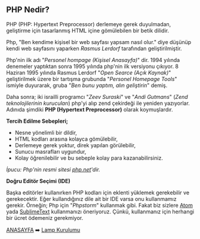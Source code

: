 ## PHP Nedir?

PHP (PHP: Hypertext Preprocessor) derlemeye gerek duyulmadan, geliştirme için tasarlanmış HTML içine gömülebilen bir betik dilidir.  

Php, "Ben kendime kişisel bir web sayfası yapsam nasıl olur." diye düşünüp kendi web sayfasını yaparken *Rasmus Lerdorf*  tarafından geliştirilmiştir.  

Php'nin ilk adı "*Personel hompage (Kişisel Anasayfa)*" dir. 1994 yılında denemeler yaptıktan sonra 1995 yılında php'nin ilk versiyonu çıkıyor. 8 Haziran 1995 yılında Rasmus Lerdorf "*Open Searce (Açık Kaynak)*" geliştirilmek üzere bir tartışma grubunda "*Personel Homepage Tools*" ismiyle duyurarak, gruba "*Ben bunu yaptım, alın geliştirin*" demiş.

Daha sonra; iki israilli programcı "*Zeev Suraski*" ve "*Andi Gutmans*" (*Zend teknolojilerinin kurucuları*) php'yi alıp zend çekirdeği ile yeniden yazıyorlar. Adınıda şimdiki **PHP (Hypertext Preprocessor)** olarak koymuşlardır.

**Tercih Edilme Sebepleri;**

- Nesne yönelimli bir dildir,
- HTML kodları arasına kolayca gömülebilir,
- Derlemeye gerek yoktur, direk yapılan görülebilir,
- Sunucu masrafları uygundur,
- Kolay öğrenilebilir ve bu sebeple kolay para kazanabilirsiniz.

*İpucu: Php'nin resmi sitesi [php.net](https://www.php.net/)'dir.*

**Doğru Editör Seçimi (IDE)**

Başka editörler kullanırken PHP kodları için eklenti yüklemek gerekebilir ve gerekecektir. Eğer kullandığınız dile ait bir IDE varsa onu kullanmamız gerekir. Örneğin; Php için "*Phpstorm*" kullanmak gibi. Fakat biz sizlere [Atom](https://atom.io/) yada [SublimeText](https://www.sublimetext.com/) kullanmanızı öneriyoruz. Çünkü, kullanmanız için herhangi bir ücret ödemeniz gerekmiyor.

[ANASAYFA](https://github.com/yeniceri1453/Ubuntu-Php/) :arrow_right: [Lamp Kurulumu](https://github.com/yeniceri1453/Ubuntu-Php/tree/master/notlar/kurulum.md)
